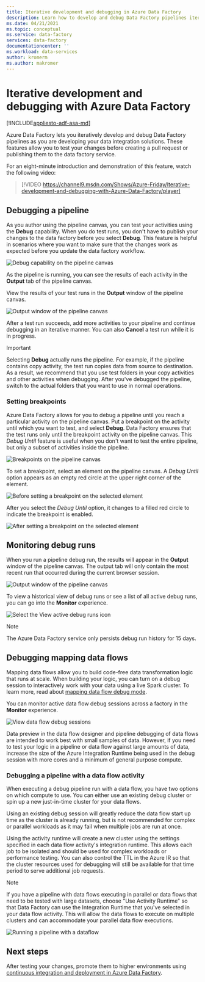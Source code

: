 ```yaml
---
title: Iterative development and debugging in Azure Data Factory 
description: Learn how to develop and debug Data Factory pipelines iteratively in the ADF UX
ms.date: 04/21/2021
ms.topic: conceptual
ms.service: data-factory
services: data-factory
documentationcenter: ''
ms.workload: data-services
author: kromerm
ms.author: makromer
---
```


# Iterative development and debugging with Azure Data Factory
[!INCLUDE[appliesto-adf-asa-md](includes/appliesto-adf-asa-md.md)]

Azure Data Factory lets you iteratively develop and debug Data Factory pipelines as you are developing your data integration solutions. These features allow you to test your changes before creating a pull request or publishing them to the data factory service. 

For an eight-minute introduction and demonstration of this feature, watch the following video:

> [!VIDEO https://channel9.msdn.com/Shows/Azure-Friday/Iterative-development-and-debugging-with-Azure-Data-Factory/player]

## Debugging a pipeline

As you author using the pipeline canvas, you can test your activities using the **Debug** capability. When you do test runs, you don't have to publish your changes to the data factory before you select **Debug**. This feature is helpful in scenarios where you want to make sure that the changes work as expected before you update the data factory workflow.

![Debug capability on the pipeline canvas](media/iterative-development-debugging/iterative-development-1.png)

As the pipeline is running, you can see the results of each activity in the **Output** tab of the pipeline canvas.

View the results of your test runs in the **Output** window of the pipeline canvas.

![Output window of the pipeline canvas](media/iterative-development-debugging/iterative-development-2.png)

After a test run succeeds, add more activities to your pipeline and continue debugging in an iterative manner. You can also **Cancel** a test run while it is in progress.

> [!IMPORTANT]
> Selecting **Debug** actually runs the pipeline. For example, if the pipeline contains copy activity, the test run copies data from source to destination. As a result, we recommend that you use test folders in your copy activities and other activities when debugging. After you've debugged the pipeline, switch to the actual folders that you want to use in normal operations.

### Setting breakpoints

Azure Data Factory allows for you to debug a pipeline until you reach a particular activity on the pipeline canvas. Put a breakpoint on the activity until which you want to test, and select **Debug**. Data Factory ensures that the test runs only until the breakpoint activity on the pipeline canvas. This *Debug Until* feature is useful when you don't want to test the entire pipeline, but only a subset of activities inside the pipeline.

![Breakpoints on the pipeline canvas](media/iterative-development-debugging/iterative-development-3.png)

To set a breakpoint, select an element on the pipeline canvas. A *Debug Until* option appears as an empty red circle at the upper right corner of the element.

![Before setting a breakpoint on the selected element](media/iterative-development-debugging/iterative-development-4.png)

After you select the *Debug Until* option, it changes to a filled red circle to indicate the breakpoint is enabled.

![After setting a breakpoint on the selected element](media/iterative-development-debugging/iterative-development-5.png)

## Monitoring debug runs

When you run a pipeline debug run, the results will appear in the **Output** window of the pipeline canvas. The output tab will only contain the most recent run that occurred during the current browser session. 

![Output window of the pipeline canvas](media/iterative-development-debugging/iterative-development-2.png)

To view a historical view of debug runs or see a list of all active debug runs, you can go into the **Monitor** experience. 

![Select the View active debug runs icon](media/iterative-development-debugging/view-debug-runs.png)

> [!NOTE]
> The Azure Data Factory service only persists debug run history for 15 days. 

## Debugging mapping data flows

Mapping data flows allow you to build code-free data transformation logic that runs at scale. When building your logic, you can turn on a debug session to interactively work with your data using a live Spark cluster. To learn more, read about [mapping data flow debug mode](concepts-data-flow-debug-mode.md).

You can monitor active data flow debug sessions across a factory in the **Monitor** experience.

![View data flow debug sessions](media/iterative-development-debugging/view-dataflow-debug-sessions.png)

Data preview in the data flow designer and pipeline debugging of data flows are intended to work best with small samples of data. However, if you need to test your logic in a pipeline or data flow against large amounts of data, increase the size of the Azure Integration Runtime being used in the debug session with more cores and a minimum of general purpose compute.
 
### Debugging a pipeline with a data flow activity

When executing a debug pipeline run with a data flow, you have two options on which compute to use. You can either use an existing debug cluster or spin up a new just-in-time cluster for your data flows.

Using an existing debug session will greatly reduce the data flow start up time as the cluster is already running, but is not recommended for complex or parallel workloads as it may fail when multiple jobs are run at once.

Using the activity runtime will create a new cluster using the settings specified in each data flow activity's integration runtime. This allows each job to be isolated and should be used for complex workloads or performance testing. You can also control the TTL in the Azure IR so that the cluster resources used for debugging will still be available for that time period to serve additional job requests.

> [!NOTE]
> If you have a pipeline with data flows executing in parallel or data flows that need to be tested with large datasets, choose "Use Activity Runtime" so that Data Factory can use the Integration Runtime that you've selected in your data flow activity. This will allow the data flows to execute on multiple clusters and can accommodate your parallel data flow executions.

![Running a pipeline with a dataflow](media/iterative-development-debugging/iterative-development-dataflow.png)

## Next steps

After testing your changes, promote them to higher environments using [continuous integration and deployment in Azure Data Factory](continuous-integration-deployment.md).
